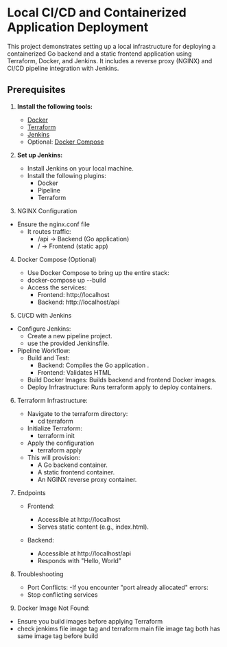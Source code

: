 # Local CI/CD and Containerized Application Deployment

This project demonstrates setting up a local infrastructure for deploying a containerized Go backend and a static frontend application using Terraform, Docker, and Jenkins. It includes a reverse proxy (NGINX) and CI/CD pipeline integration with Jenkins.
## **Prerequisites**
1. **Install the following tools:**
   - [Docker](https://www.docker.com/)
   - [Terraform](https://www.terraform.io/)
   - [Jenkins](https://www.jenkins.io/)
   - Optional: [Docker Compose](https://docs.docker.com/compose/)

2. **Set up Jenkins:**
   - Install Jenkins on your local machine.
   - Install the following plugins:
     - Docker
     - Pipeline
     - Terraform

       
3. NGINX Configuration
  -  Ensure the nginx.conf file 
       - It routes traffic:
           - /api → Backend (Go application)
           - / → Frontend (static app) 

4. Docker Compose (Optional)
   - Use Docker Compose to bring up the entire stack:
   - docker-compose up --build
   - Access the services:
     - Frontend: http://localhost
     - Backend: http://localhost/api

5. CI/CD with Jenkins
  - Configure Jenkins:
    -  Create a new pipeline project.
    -  use the provided Jenkinsfile.
  - Pipeline Workflow:
    -  Build and Test:
       - Backend: Compiles the Go application .
       - Frontend: Validates HTML 
    -  Build Docker Images: Builds backend and frontend Docker images.
    -  Deploy Infrastructure: Runs terraform apply to deploy containers.


6. Terraform Infrastructure:
   - Navigate to the terraform directory:
     - cd terraform			
   - Initialize Terraform:
     - terraform init 
   - Apply the configuration
     - terraform apply
   - This will provision:
     - A Go backend container.
     - A static frontend container.
     - An NGINX reverse proxy container.

7. Endpoints
   - Frontend:
     - Accessible at http://localhost
     - Serves static content (e.g., index.html).

   - Backend:
     - Accessible at http://localhost/api
     - Responds with "Hello, World" 

8. Troubleshooting
   - Port Conflicts:
   -If you encounter "port already allocated" errors:
    - Stop conflicting services

9. Docker Image Not Found:
  - Ensure you build images before applying Terraform
  - check jenkims file image tag and terraform main file image tag both has same image tag before build
